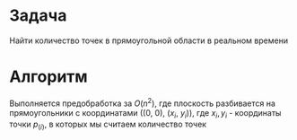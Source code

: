 # Задача
Найти количество точек в прямоугольной области в реальном времени
# Алгоритм
Выполняется предобработка за $`O(n^2)`$, где плоскость разбивается на прямоугольники с координатами ((0, 0), ($`x_i`$, $`y_i`$)), где $`x_i, y_i`$ - координаты точки $`p_(i)`$, в которых мы считаем количество точек
